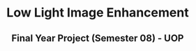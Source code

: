 <p align="center">

  <h1 align="center">Low Light Image Enhancement</h3>

  <h2 align="center">
    Final Year Project (Semester 08) - UOP
  </h2>
</p>

</br>

